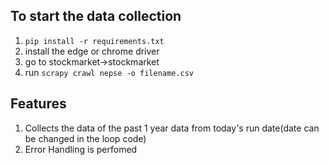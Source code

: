 ## To start the data collection
1. `pip install -r requirements.txt`
2. install the edge or chrome driver
3. go to stockmarket->stockmarket
4. run `scrapy crawl nepse -o filename.csv`
## Features
1. Collects the data of the past 1 year data from today's run date(date can be changed in the loop code)
2. Error Handling is perfomed


